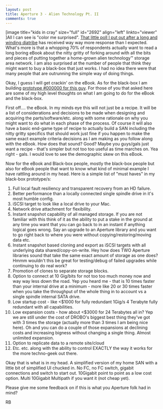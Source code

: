 ```yaml
---
layout: post
title: Aperture 3 - Alien Technology Pt. II
comments: true
---
```

[image title="kids in cray" size="full" id="2692" align="left" linkto="viewer" ]All I can see is "color me surprised". <a href="http://photo.rwboyer.com/2010/12/15/aperture-3-and-alien-technology/">That little poll I put out after a long and winding diatribe</a> has received way way more response than I expected. What's more is that a whopping 70% of respondents actually want to read a long boring eBook about the nitty gritty of forking around with all the bits and pieces of putting together a home-grown alien technology™ storage area network. I am also surprised at the number of people that think they might want to buy a black-box that just works. I had no idea there were that many people that are outrunning the simple way of doing things.

Okay, I guess I will get crackin' on the eBook. As for the black-box I am building <a href="http://blog.lesterpickerphoto.com/">prototype #000000 for this guy</a>. For those of you that asked here are some of my high level thoughts on what I am going to do for the eBook and the black-box.

First off.... the eBook. In my minds eye this will not just be a recipe. It will be a list of considerations and decisions to be made when designing and acquiring the parts/software/etc. along with some rationale on why you might want to do what in each phase of the process. Of course it will also have a basic end-game type of recipe to actually build a SAN including the nitty gritty specifics that should work just fine if you happen to make the same exact example criteria decisions as I am making as you follow along with the eBook. How does that sound? Good? Maybe you guys/gals just want a recipe - that's simpler but not too too useful as time marches on. Yea right - gals. I would love to see the demographic skew on this eBook.

Now for the eBook and Black-box people, mostly the black-box people but also for eBook people that want to know what kind of minimal example I have rattling around in my head. Here is a simple list of "must haves" in my black-box prototype/s:
<ol>
	<li>Full local fault resiliency and transparent recovery from an HD failure.</li>
	<li>Better performance than a locally connected single spindle drive in it's most humble config.</li>
	<li>iSCSI target to look like a local drive to your Mac.</li>
	<li>Network drive attachment for flexibility.</li>
	<li>Instant snapshot capability of all managed storage. If you are not familiar with this think of it as the ability to put a stake in the ground at any time you want that you can go back to in an instant if anything logical goes wrong. Say an upgrade to an Aperture library and you want to go right back to where you were without copying/restoring/moving data etc.</li>
	<li>Instant snapshot based cloning and export as iSCSI targets with all underlying data shared/copy-on-write. Hey how does TWO Aperture libraries sound that take the same exact amount of storage as one does? Hmmm wouldn't this be great for testing/debug of failed upgrades while continuing to do real work?</li>
	<li>Promotion of clones to separate storage blocks.</li>
	<li>Option to connect at 10 Gig/bits for not too too much money now and way way less down the road. Yep you heard me - that is 10 times faster than your internal drive at a minimum - more like 20 or 30 times faster when you take the throughput of the whole thing in to account vs a single spindle internal SATA drive.</li>
	<li>Low startup cost - like &lt;$1000 for fully redundant 1Gig/s 4 Terabyte fully redundant with all capabilities.</li>
	<li>Low expansion costs - how about &lt;$3000 for 24 Terabytes all in? Yep we are still under the cost of DROBO's biggest best thing they've got with 3 times the storage (actually more than 3 times I am being nice here). Oh and you can do a couple of those expansions at declining costs and increasing bigness without changing a single thing. Almost unlimited expansion.</li>
	<li>Option to replicate data to a remote site/cloud</li>
	<li>Etc. etc. along with the ability to control EXACTLY the way it works for the more techno-geek out there.</li>
</ol>
Okay that is what is in my head. A simplified version of my home SAN with a little bit of simplified UI chucked in. No FC, no FC switch, gigabit connections and switch to start out. 10Gigabit point to point as a low cost option. Multi 10Gigabit Multipath if you want it (not cheap yet).

Please give me some feedback on if this is what you Aperture folk had in mind?

RB